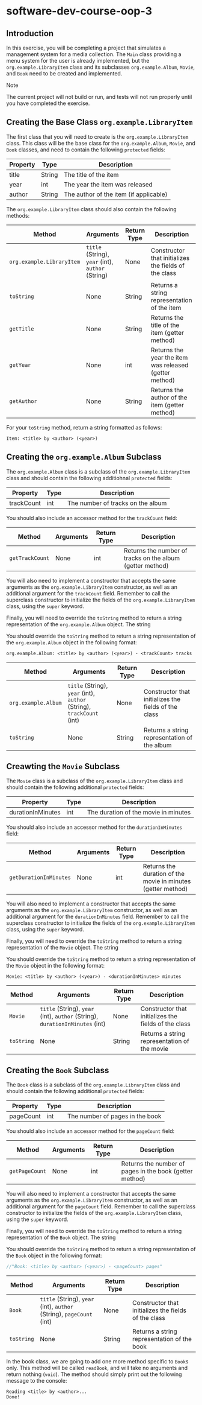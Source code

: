 # software-dev-course-oop-3

## Introduction

In this exercise, you will be completing a project that simulates a management system for a media collection.
The `Main` class providing a menu system for the user is already implemented, but the `org.example.LibraryItem` class and its
subclasses `org.example.Album`, `Movie`, and `Book` need to be created and implemented.

> [!NOTE]
> The current project will not build or run, and tests will not run properly until you have completed the exercise.

## Creating the Base Class `org.example.LibraryItem`

The first class that you will need to create is the `org.example.LibraryItem` class.  This class will be the base class for the
`org.example.Album`, `Movie`, and `Book` classes, and need to contain the following `protected` fields:

| Property | Type   | Description                            |
|----------|--------|----------------------------------------|
| title    | String | The title of the item                  |
| year     | int    | The year the item was released         |
| author   | String | The author of the item (if applicable) |

The `org.example.LibraryItem` class should also contain the following methods:

| Method        | Arguments                                         | Return Type  | Description                                            |
|---------------|---------------------------------------------------|--------------|--------------------------------------------------------|
| `org.example.LibraryItem` | `title` (String), `year` (int), `author` (String) | None         | Constructor that initializes the fields of the class   |
| `toString`    | None                                              | String       | Returns a string representation of the item            |
| `getTitle`    | None                                              | String       | Returns the title of the item (getter method)          |
| `getYear`     | None                                              | int          | Returns the year the item was released (getter method) |
| `getAuthor`   | None                                              | String       | Returns the author of the item (getter method)         |

For your `toString` method, return a string formatted as follows:

```
Item: <title> by <author> (<year>)
```

## Creating the `org.example.Album` Subclass

The `org.example.Album` class is a subclass of the `org.example.LibraryItem` class and should contain the following additiohnal `protected` fields:

| Property   | Type    | Description                             |
|------------|---------|-----------------------------------------|
| trackCount | int     | The number of tracks on the album       |

You should also include an accessor method for the `trackCount` field:

| Method          | Arguments    | Return Type | Description                                               |
|-----------------|--------------|-------------|-----------------------------------------------------------|
| `getTrackCount` | None         | int         | Returns the number of tracks on the album (getter method) |

You will also need to implement a constructor that accepts the same arguments as the `org.example.LibraryItem` constructor, as well as
an additional argument for the `trackCount` field.  Remember to call the superclass constructor to initialize the fields of the
`org.example.LibraryItem` class, using the `super` keyword.

Finally, you will need to override the `toString` method to return a string representation of the `org.example.Album` object.  The string

You should override the `toString` method to return a string representation of the `org.example.Album` object in the following format:

```
org.example.Album: <title> by <author> (<year>) - <trackCount> tracks
```

| Method          | Arguments                                                             | Return Type  | Description                                                |
|-----------------|-----------------------------------------------------------------------|--------------|------------------------------------------------------------|
| `org.example.Album`         | `title` (String), `year` (int), `author` (String), `trackCount` (int) | None         | Constructor that initializes the fields of the class       |
| `toString`      | None                                                                  | String       | Returns a string representation of the album               |


## Creawting the `Movie` Subclass

The `Movie` class is a subclass of the `org.example.LibraryItem` class and should contain the following additional `protected` fields:

| Property          | Type    | Description                             |
|-------------------|---------|-----------------------------------------|
| durationInMinutes | int     | The duration of the movie in minutes    |

You should also include an accessor method for the `durationInMinutes` field:

| Method                  | Arguments    | Return Type | Description                                                  |
|-------------------------|--------------|-------------|--------------------------------------------------------------|
| `getDurationInMinutes`  | None         | int         | Returns the duration of the movie in minutes (getter method) |

You will also need to implement a constructor that accepts the same arguments as the `org.example.LibraryItem` constructor, as well as
an additional argument for the `durationInMinutes` field.  Remember to call the superclass constructor to initialize the fields of the
`org.example.LibraryItem` class, using the `super` keyword.

Finally, you will need to override the `toString` method to return a string representation of the `Movie` object.  The string

You should override the `toString` method to return a string representation of the `Movie` object in the following format:

```
Movie: <title> by <author> (<year>) - <durationInMinutes> minutes
```

| Method          | Arguments                                                                    | Return Type  | Description                                                 |
|-----------------|------------------------------------------------------------------------------|--------------|-------------------------------------------------------------|
| `Movie`         | `title` (String), `year` (int), `author` (String), `durationInMinutes` (int) | None         | Constructor that initializes the fields of the class        |
| `toString`      | None                                                                         | String       | Returns a string representation of the movie                |

## Creating the `Book` Subclass

The `Book` class is a subclass of the `org.example.LibraryItem` class and should contain the following additional `protected` fields:

| Property   | Type    | Description                             |
|------------|---------|-----------------------------------------|
| pageCount  | int     | The number of pages in the book         |

You should also include an accessor method for the `pageCount` field:

| Method          | Arguments    | Return Type | Description                                                  |
|-----------------|--------------|-------------|--------------------------------------------------------------|
| `getPageCount`  | None         | int         | Returns the number of pages in the book (getter method)      |

You will also need to implement a constructor that accepts the same arguments as the `org.example.LibraryItem` constructor, as well as
an additional argument for the `pageCount` field.  Remember to call the superclass constructor to initialize the fields of the
`org.example.LibraryItem` class, using the `super` keyword.

Finally, you will need to override the `toString` method to return a string representation of the `Book` object.  The string

You should override the `toString` method to return a string representation of the `Book` object in the following format:

```java
//"Book: <title> by <author> (<year>) - <pageCount> pages"
```

| Method          | Arguments                                                             | Return Type  | Description                                                |
|-----------------|-----------------------------------------------------------------------|--------------|------------------------------------------------------------|
| `Book`          | `title` (String), `year` (int), `author` (String), `pageCount` (int) | None         | Constructor that initializes the fields of the class       |
| `toString`      | None                                                                  | String       | Returns a string representation of the book                |

In the book class, we are going to add one more method specific to `Book`s only.  This method will be called
`readBook`, and will take no arguments and return nothing (`void`).  The method should simply print out the following
message to the console:

```
Reading <title> by <author>...
Done!
```
